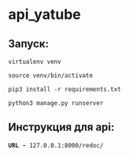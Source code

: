 # api_yatube

<h2>Запуск:</h2>
<pre>
<code>virtualenv venv</code>
</pre>
<pre>
<code>source venv/bin/activate</code>
</pre>
<pre>
<code>pip3 install -r requirements.txt</code>
</pre>
<pre>
<code>python3 manage.py runserver</code>
</pre>
<h2>Инструкция для api:</h2>
<pre>
<code><b>URL -</b> 127.0.0.1:8000/redoc/ </code>
</pre>
